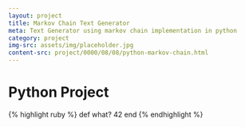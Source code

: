 ```yaml
---
layout: project
title: Markov Chain Text Generator
meta: Text Generator using markov chain implementation in python
category: project
img-src: assets/img/placeholder.jpg
content-src: project/0000/08/08/python-markov-chain.html
---
```


# Python Project


{% highlight ruby %}
def what?
42
end
{% endhighlight %}

